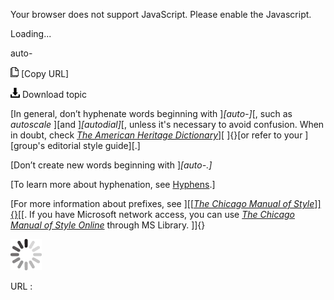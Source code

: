 Your browser does not support JavaScript. Please enable the Javascript.

Loading...

auto-

![Copy URL](backbone_files/Copy.png) [Copy URL]

![Download](backbone_files/Download.png)
Download topic

[In general, don’t hyphenate words beginning with ]*[auto-]*[, such as *autoscale* ][and ]*[autodial]*[, unless it's necessary to avoid confusion. When in doubt, check [*The American Heritage Dictionary*](https://ahdictionary.com/)][ ]{}[or refer to your ][group's editorial style guide][.]

[Don’t create new words beginning with ]*[auto-.]*

[To learn more about hyphenation, see [Hyphens](https://worldready.cloudapp.net/Styleguide/Read?id=2700&topicid=28765).]

[For more information about prefixes, see ][[[*The Chicago Manual of Style*]]{}](http://www.chicagomanualofstyle.org/home.html)[[. If you have Microsoft network access, you can use [*The Chicago Manual of Style Online*](http://aka.ms/mslibrary/cms) through MS Library. ]]{}

![In progress](backbone_files/activity-large.gif)

URL :


